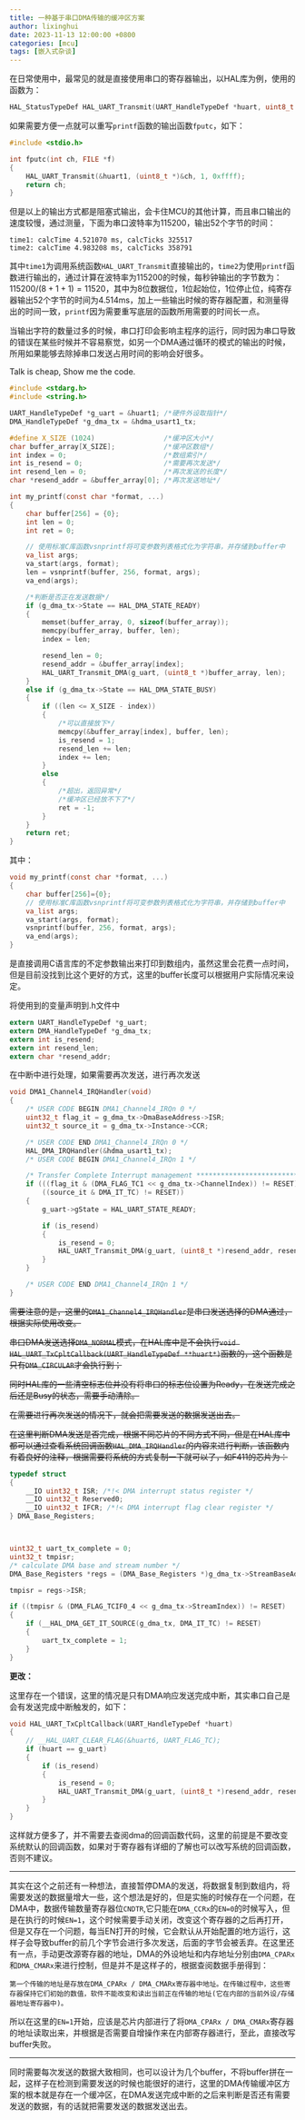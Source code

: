 ```yaml
---
title: 一种基于串口DMA传输的缓冲区方案
author: lixinghui
date: 2023-11-13 12:00:00 +0800
categories: [mcu]
tags: [嵌入式杂谈]
---
```



在日常使用中，最常见的就是直接使用串口的寄存器输出，以HAL库为例，使用的函数为：

```c
HAL_StatusTypeDef HAL_UART_Transmit(UART_HandleTypeDef *huart, uint8_t *pData, uint16_t Size, uint32_t Timeout)
```

如果需要方便一点就可以重写`printf`函数的输出函数`fputc`，如下：

```c
#include <stdio.h>

int fputc(int ch, FILE *f)
{
    HAL_UART_Transmit(&huart1, (uint8_t *)&ch, 1, 0xffff);
    return ch;
}
```

但是以上的输出方式都是阻塞式输出，会卡住MCU的其他计算，而且串口输出的速度较慢，通过测量，下面为串口波特率为115200，输出52个字节的时间：

```
time1: calcTime 4.521070 ms, calcTicks 325517
time2: calcTime 4.983208 ms, calcTicks 358791
```

其中`time1`为调用系统函数`HAL_UART_Transmit`直接输出的，`time2`为使用`printf`函数进行输出的，通过计算在波特率为115200的时候，每秒钟输出的字节数为：$115200/(8+1+1)=11520$，其中为8位数据位，1位起始位，1位停止位，纯寄存器输出52个字节的时间为4.514ms，加上一些输出时候的寄存器配置，和测量得出的时间一致，`printf`因为需要重写底层的函数所用需要的时间长一点。

当输出字符的数量过多的时候，串口打印会影响主程序的运行，同时因为串口导致的错误在某些时候并不容易察觉，如另一个DMA通过循环的模式的输出的时候，所用如果能够去除掉串口发送占用时间的影响会好很多。

Talk is  cheap, Show me the code.

```c
#include <stdarg.h>
#include <string.h>

UART_HandleTypeDef *g_uart = &huart1; /*硬件外设取指针*/
DMA_HandleTypeDef *g_dma_tx = &hdma_usart1_tx;

#define X_SIZE (1024)                 /*缓冲区大小*/
char buffer_array[X_SIZE];            /*缓冲区数组*/
int index = 0;                        /*数组索引*/
int is_resend = 0;                    /*需要再次发送*/
int resend_len = 0;                   /*再次发送的长度*/
char *resend_addr = &buffer_array[0]; /*再次发送地址*/

int my_printf(const char *format, ...)
{
    char buffer[256] = {0};
    int len = 0;
    int ret = 0;

    // 使用标准C库函数vsnprintf将可变参数列表格式化为字符串，并存储到buffer中
    va_list args;
    va_start(args, format);
    len = vsnprintf(buffer, 256, format, args);
    va_end(args);

    /*判断是否正在发送数据*/
    if (g_dma_tx->State == HAL_DMA_STATE_READY)
    {
        memset(buffer_array, 0, sizeof(buffer_array));
        memcpy(buffer_array, buffer, len);
        index = len;

        resend_len = 0;
        resend_addr = &buffer_array[index];
        HAL_UART_Transmit_DMA(g_uart, (uint8_t *)buffer_array, len);
    }
    else if (g_dma_tx->State == HAL_DMA_STATE_BUSY)
    {
        if ((len <= X_SIZE - index))
        {
            /*可以直接放下*/
            memcpy(&buffer_array[index], buffer, len);
            is_resend = 1;
            resend_len += len;
            index += len;
        }
        else
        {
            /*超出，返回异常*/
            /*缓冲区已经放不下了*/
            ret = -1;
        }
    }
    return ret;
}
```



其中：

```c
void my_printf(const char *format, ...)
{
    char buffer[256]={0};
    // 使用标准C库函数vsnprintf将可变参数列表格式化为字符串，并存储到buffer中
    va_list args;
    va_start(args, format);
    vsnprintf(buffer, 256, format, args);
    va_end(args);
}
```

是直接调用C语言库的不定参数输出来打印到数组内，虽然这里会花费一点时间，但是目前没找到比这个更好的方式，这里的buffer长度可以根据用户实际情况来设定。

将使用到的变量声明到.h文件中

```c
extern UART_HandleTypeDef *g_uart;
extern DMA_HandleTypeDef *g_dma_tx;
extern int is_resend;
extern int resend_len;
extern char *resend_addr;
```

在中断中进行处理，如果需要再次发送，进行再次发送

```c
void DMA1_Channel4_IRQHandler(void)
{
    /* USER CODE BEGIN DMA1_Channel4_IRQn 0 */
    uint32_t flag_it = g_dma_tx->DmaBaseAddress->ISR;
    uint32_t source_it = g_dma_tx->Instance->CCR;

    /* USER CODE END DMA1_Channel4_IRQn 0 */
    HAL_DMA_IRQHandler(&hdma_usart1_tx);
    /* USER CODE BEGIN DMA1_Channel4_IRQn 1 */

    /* Transfer Complete Interrupt management ***********************************/
    if (((flag_it & (DMA_FLAG_TC1 << g_dma_tx->ChannelIndex)) != RESET) &&
        ((source_it & DMA_IT_TC) != RESET))
    {
        g_uart->gState = HAL_UART_STATE_READY;

        if (is_resend)
        {
            is_resend = 0;
            HAL_UART_Transmit_DMA(g_uart, (uint8_t *)resend_addr, resend_len);
        }
    }

    /* USER CODE END DMA1_Channel4_IRQn 1 */
}
```

~~需要注意的是，这里的`DMA1_Channel4_IRQHandler`是串口发送选择的DMA通过，根据实际使用改变。~~

~~串口DMA发送选择`DMA_NORMAL`模式，在HAL库中是不会执行`void HAL_UART_TxCpltCallback(UART_HandleTypeDef **huart*)`函数的，这个函数是只有`DMA_CIRCULAR`才会执行到；~~

~~同时HAL库的一些清空标志位并没有将串口的标志位设置为Ready，在发送完成之后还是Busy的状态，需要手动清除。~~

~~在需要进行再次发送的情况下，就会把需要发送的数据发送出去。~~

~~在这里判断DMA发送是否完成，根据不同芯片的不同方式不同，但是在HAL库中都可以通过查看系统回调函数`HAL_DMA_IRQHandler`的内容来进行判断，该函数内有着良好的注释，根据需要将系统的方式复制一下就可以了，如F411的芯片为：~~

```c
typedef struct
{
    __IO uint32_t ISR; /*!< DMA interrupt status register */
    __IO uint32_t Reserved0;
    __IO uint32_t IFCR; /*!< DMA interrupt flag clear register */
} DMA_Base_Registers;



uint32_t uart_tx_complete = 0;
uint32_t tmpisr;
/* calculate DMA base and stream number */
DMA_Base_Registers *regs = (DMA_Base_Registers *)g_dma_tx->StreamBaseAddress;

tmpisr = regs->ISR;

if ((tmpisr & (DMA_FLAG_TCIF0_4 << g_dma_tx->StreamIndex)) != RESET)
{
    if (__HAL_DMA_GET_IT_SOURCE(g_dma_tx, DMA_IT_TC) != RESET)
    {
    	uart_tx_complete = 1;
    }
}
```



**更改：**

这里存在一个错误，这里的情况是只有DMA响应发送完成中断，其实串口自己是会有发送完成中断触发的，如下：

```c
void HAL_UART_TxCpltCallback(UART_HandleTypeDef *huart)
{
    // __HAL_UART_CLEAR_FLAG(&huart6, UART_FLAG_TC);
    if (huart == g_uart)
    {
        if (is_resend)
        {
            is_resend = 0;
            HAL_UART_Transmit_DMA(g_uart, (uint8_t *)resend_addr, resend_len);
        }
    }
}
```

这样就方便多了，并不需要去查阅dma的回调函数代码，这里的前提是不要改变系统默认的回调函数，如果对于寄存器有详细的了解也可以改写系统的回调函数，否则不建议。

---

其实在这个之前还有一种想法，直接暂停DMA的发送，将数据复制到数组内，将需要发送的数据量增大一些，这个想法是好的，但是实施的时候存在一个问题，在DMA中，数据传输数量寄存器位`CNDTR`,它只能在`DMA_CCRx`的`EN=0`的时候写入，但是在执行的时候`EN=1`，这个时候需要手动关闭，改变这个寄存器的之后再打开，但是又存在一个问题，每当EN打开的时候，它会默认从开始配置的地方运行，这样子会导致buffer的前几个字节会进行多次发送，后面的字节会被丢弃。在这里还有一点，手动更改源寄存器的地址，DMA的外设地址和内存地址分别由`DMA_CPARx`和`DMA_CMARx`来进行控制，但是并不是这样子的，根据查阅数据手册得到：

```
第一个传输的地址是存放在DMA_CPARx / DMA_CMARx寄存器中地址。在传输过程中，这些寄存器保持它们初始的数值，软件不能改变和读出当前正在传输的地址(它在内部的当前外设/存储器地址寄存器中)。
```

所以在这里的`EN=1`开始，应该是芯片内部进行了将`DMA_CPARx / DMA_CMARx`寄存器的地址读取出来，并根据是否需要自增操作来在内部寄存器进行，至此，直接改写buffer失败。



---

同时需要每次发送的数据大致相同，也可以设计为几个buffer，不将buffer拼在一起，这样子在检测到需要发送的时候也能很好的进行，这里的DMA传输缓冲区方案的根本就是存在一个缓冲区，在DMA发送完成中断的之后来判断是否还有需要发送的数据，有的话就把需要发送的数据发送出去。

